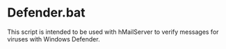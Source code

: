 # Defender.bat
This script is intended to be used with hMailServer to verify messages for viruses with Windows Defender.

